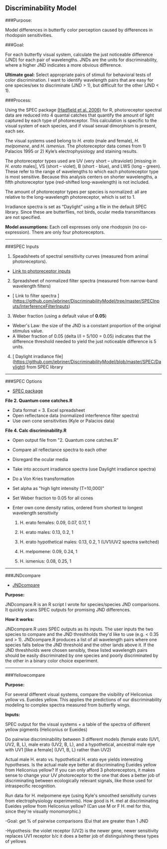 ﻿Discriminability Model
-----------------------

###Purpose: 

Model differences in butterfly color perception caused by differences in rhodopsin sensitivities.

###Goal: 

For each butterfly visual system, calculate the just noticeable difference (JND) for each pair of wavelengths. 
JNDs are the units for discriminability, where a higher JND indicates a more obvious difference.

**Ultimate goal:** Select appropriate pairs of stimuli for behavioral tests of color discrimination. I want to identify wavelength pairs that are easy for one species/sex to discriminate (JND > 1), but difficult for the other (JND < 1).


###Process: 

Using the SPEC package [(Hadfield et al. 2006)](http://rspb.royalsocietypublishing.org/content/273/1592/1347.abstract?ijkey=05e2609097c5f4e30e172452a347c414e1362aa0&keytype2=tf_ipsecsha) for R, photoreceptor spectral data are reduced into 4 quantal catches that quantify the amount of light captured by each type of photoreceptor. This calculation is specific to the visual system of each species, and if visual sexual dimorphism is present, each sex. 

The visual systems used belong to *H. erato* (male and female), *H. melpomene*, and  *H. ismenius*. The photoreceptor data comes from 1) Palacios 1995 or 2) Kyle’s electrophysiology and staining results. 

The photoreceptor types used are UV (very short – ultraviolet) [missing in *H. erato* males], VS (short – violet), B (short - blue), and LWS (long – green). These refer to the range of wavelengths to which each photoreceptor type is most sensitive. Because this analysis centers on shorter wavelengths, a fifth photoreceptor type (red-shifted long-wavelength) is not included. 

The amount of photoreceptor types per species is normalized: all are relative to the long-wavelength photoreceptor, which is set to 1.

Irradiance spectra is set as “Daylight” using a file in the default SPEC library. Since these are butterflies, not birds, ocular media transmittances are not specified. 


**Model assumptions:** Each cell expresses only one rhodopsin (no co-expression). There are only four photoreceptors.



---------------

###SPEC Inputs

1. Speadsheets of spectral sensitivity curves (measured from animal photoreceptors).  
 - [ Link to photoreceptor inputs ](https://github.com/jebriner/DiscriminabilityModel/tree/master/SPECInputs)
2. Spreadsheet of normalized filter spectra (measured from narrow-band wavelength filters)
 - [ Link to filter spectra ] (https://github.com/jebriner/DiscriminabilityModel/tree/master/SPECInputs/InterferenceFilterInputs)
3. Weber fraction (using a default value of **0.05**)
 - Weber's Law: the size of the JND is a constant proportion of the original stimulus value. 
 - A Weber fraction of 0.05  (delta I/I = 5/100 = 0.05) indicates that the difference threshold needed to yield the just noticeable difference is 5 units. 
4. [ Daylight irradiance file] (https://github.com/jebriner/DiscriminabilityModel/blob/master/SPEC/Daylight) from SPEC library

---------------

###SPEC Options

* [SPEC package](https://github.com/jebriner/DiscriminabilityModel/tree/master/SPEC)


**File 2. Quantum cone catches.R**

+ Data format = 3. Excel spreadsheet
+ Open reflectance data (normalized interference filter spectra)
+ Use own cone sensitivities (Kyle or Palacios data)


**File 4. Calc discriminability.R**

+ Open output file from "2. Quantum cone catches.R"
+ Compare all reflectance spectra to each other
+ Disregard the ocular media
+ Take into account irradiance spectra (use Daylight irradiance spectra)
+ Do a Von Kries transformation
+ Set alpha as "high light intensity (T=10,000)"
+ Set Weber fraction to 0.05 for all cones
+ Enter own cone density ratios, ordered from shortest to longest wavelength sensitivity

   1. H. erato females: 0.09, 0.07, 0.17, 1
 
   2. H. erato males: 0.13, 0.2, 1 
 
   3. H. erato hypothetical males: 0.13, 0.2, 1 (UV1/UV2 spectra switched)
 
   4. H. melpomene: 0.09, 0.24, 1
 
   5. H. ismenius: 0.08, 0.25, 1



-------------------------------------

###JNDcompare

* [JNDcompare](https://github.com/jebriner/DiscriminabilityModel/tree/master/JNDcompare)

**Purpose:** 

JNDcompare.R is an R script I wrote for species/species JND comparisons. It quickly scans SPEC outputs for promising JND differences.

**How it works:** 

JNDcompare.R uses SPEC outputs as its inputs. The user inputs the two species to compare and the JND threshholds they'd like to use (e.g. < 0.35 and > 1). JNDcompare.R produces a list of all wavelength pairs where one species falls below the JND threshold and the other lands above it. If the JND threshholds were chosen sensibly, these listed wavelength pairs should be easily discriminated by one species and poorly discriminated by the other in a binary color choice experiment. 


-------------------------------------

###Yellowcompare 


**Purpose:** 

For several different visual systems, compare the visibility of Heliconius yellow vs. Eueides yellow. This applies the predictions of our discriminability modeling to complex spectra measured from butterfly wings. 


**Inputs:** 

SPEC output for the visual systems + a table of the spectra of different yellow pigments (Heliconius or Eueides)



Do pairwise discriminability between 3 different models (female erato (UV1, UV2, B, L), male erato (UV2, B, L), and a hypothetical, ancestral male eye with UV1 [like a female] (UV1, B, L) rather than UV2)

Actual male H. erato vs. hypothetical H. erato eye yields interesting hypotheses. Is the actual male eye better at discriminating Eueides yellow from Heliconius yellow? If you can only afford 3 photoreceptors, it makes sense to change your UV photoreceptor to the one that does a better job of discriminating between ecologically relevant signals, like those used for intraspecific recognition. 

Run data for H. melpomene eye (using Kyle's smoothed sensitivity curves from electrophysiology experiments). How good is H. mel at discriminating Eueides yellow from Heliconius yellow? (Can use M or F H. mel for this, since they're visually monomorphic.)

-Goal: get % of pairwise comparisons (Eui that are greater than 1 JND

-Hypothesis: the violet receptor (UV2) is the newer gene, newer sensitivity replaces UV1 receptor b/c it does a better job of distinguishing these types of yellows
